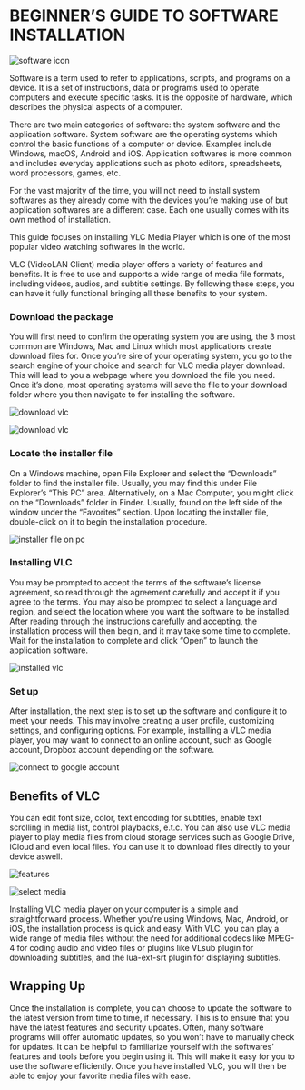 # BEGINNER’S GUIDE TO SOFTWARE INSTALLATION
![software icon](<Software Installation Images/software icon.jpg>)

Software is a term used to refer to applications, scripts, and programs on a device. It is a set of instructions, data or programs used to operate computers and execute specific tasks. It is the opposite of hardware, which describes the physical aspects of a computer. 

There are two main categories of software: the system software and the application software. System software are the operating systems which control the basic functions of a computer or device. Examples include Windows, macOS, Android and iOS. Application softwares is more common and includes everyday applications such as photo editors, spreadsheets, word processors, games, etc. 

For the vast majority of the time, you will not need to install system softwares as they already come with the devices you’re making use of but application softwares are a different case. Each one usually comes with its own method of installation. 

This guide focuses on installing VLC Media Player which is one of the most popular video watching softwares in the world. 

VLC (VideoLAN Client) media player offers a variety of features and benefits. It is free to use and supports a wide range of media file formats, including videos, audios, and subtitle settings. By following these steps, you can have it fully functional bringing all these benefits to your system. 

### Download the package
You will first need to confirm the operating system you are using, the 3 most common are Windows, Mac and Linux which most applications create download files for. Once you’re sire of your operating system, you go to the search engine of your choice and search for VLC media player download. This will lead to you a webpage where you download the file you need. Once it’s done, most operating systems will save the file to your download folder where you then navigate to for installing the software. 


![download vlc](<Software Installation Images/number1.jpg>)

![download vlc](<Software Installation Images/number22.jpg>)

### Locate the installer file 
On a Windows machine, open File Explorer and select the “Downloads” folder to find the installer file. 
Usually, you may find this under File Explorer’s “This PC” area. Alternatively, on a Mac Computer, you might click on the “Downloads” folder in Finder. Usually, found on the left side of the window under the “Favorites” section. Upon locating the installer file, double-click on it to begin the installation procedure. 

![installer file on pc](<Software Installation Images/number3.jpg>)

### Installing VLC
You may be prompted to accept the terms of the software’s license agreement, so read through the agreement carefully and accept it if you agree to the terms. You may also be prompted to select a language and region, and select the location where you want the software to be installed. After reading through the instructions carefully and accepting, the installation process will then begin, and it may take some time to complete. Wait for the installation to complete and click “Open” to launch the application software. 

![installed vlc](<Software Installation Images/number4.jpg>)

### Set up
After installation, the next step is to set up the software and configure it to meet your needs. This may involve creating a user profile, customizing settings, and configuring options. For example, installing a VLC media player, you may want to connect to an online account, such as Google account, Dropbox account depending on the software.

![connect to google account](<Software Installation Images/number5.jpg>)


## Benefits of VLC
You can edit font size, color, text encoding for subtitles, enable text scrolling in media list, control playbacks, e.t.c. You can also use VLC media player to play media files from cloud storage services such as Google Drive, iCloud and even local files. You can use it to download files directly to your device aswell. 

![features](<Software Installation Images/number6.jpg>)

![select media](<Software Installation Images/number7.jpg>)

Installing VLC media player on your computer is a simple and straightforward process. Whether you're using Windows, Mac, Android, or iOS, the installation process is quick and easy. With VLC, you can play a wide range of media files without the need for additional codecs like MPEG-4 for coding audio and video files or plugins like VLsub plugin for downloading subtitles, and the lua-ext-srt plugin for displaying subtitles. 

## Wrapping Up
Once the installation is complete, you can choose to update the software to the latest version from time to time, if necessary. This is to ensure that you have the latest features and security updates. 
Often, many software programs will offer automatic updates, so you won’t have to manually check for updates. 
It can be helpful to familiarize yourself with the softwares’ features and tools before you begin using it. This will make it easy for you to use the software efficiently. 
Once you have installed VLC, you will then be able to enjoy your favorite media files with ease.

